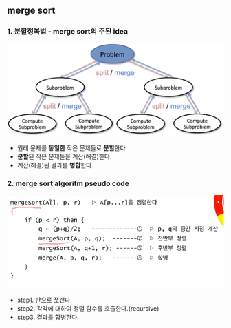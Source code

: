 ## merge sort
### 1. 분할정복법 - merge sort의 주된 idea
![](./images/divideAndConquer.png)

- 원래 문제를 **동일한** 작은 문제들로 **분할**한다.
- **분할**된 작은 문제들을 계산(해결)한다.
- 계산(해결)된 결과를 **병합**한다.

### 2. merge sort algoritm pseudo code
![](./images/mergeSortPseudo.png)

- step1. 반으로 쪼갠다. 
- step2. 각각에 대하여 정렬 함수를 호출한다.(recursive)
- step3. 결과를 합병한다.

